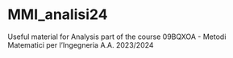 # MMI_analisi24
Useful material for Analysis part of the course 09BQXOA - Metodi Matematici per l’Ingegneria A.A. 2023/2024
